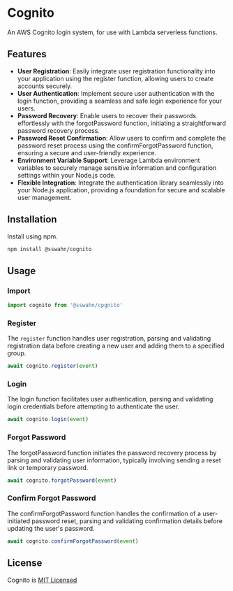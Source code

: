 # Cognito 

An AWS Cognito login system, for use with Lambda serverless functions.  

## Features
- **User Registration**: Easily integrate user registration functionality into your application using the register function, allowing users to create accounts securely.
- **User Authentication**: Implement secure user authentication with the login function, providing a seamless and safe login experience for your users.
- **Password Recovery**: Enable users to recover their passwords effortlessly with the forgotPassword function, initiating a straightforward password recovery process.
- **Password Reset Confirmation**: Allow users to confirm and complete the password reset process using the confirmForgotPassword function, ensuring a secure and user-friendly experience.
- **Environment Variable Support**: Leverage Lambda environment variables to securely manage sensitive information and configuration settings within your Node.js code.
- **Flexible Integration**: Integrate the authentication library seamlessly into your Node.js application, providing a foundation for secure and scalable user management.


## Installation  
Install using npm.  
```bash
npm install @sswahn/cognito
```

## Usage  
### Import
```javascript
import cognito from '@sswahn/cpgnito'
```

### Register
The `register` function handles user registration, parsing and validating registration data before creating a new user and adding them to a specified group.
```javascript
await cognito.register(event)
```  

### Login
The login function facilitates user authentication, parsing and validating login credentials before attempting to authenticate the user.  
```javascript
await cognito.login(event)
```  

### Forgot Password
The forgotPassword function initiates the password recovery process by parsing and validating user information, typically involving sending a reset link or temporary password.  
```javascript
await cognito.forgotPassword(event)
```

### Confirm Forgot Password
The confirmForgotPassword function handles the confirmation of a user-initiated password reset, parsing and validating confirmation details before updating the user's password.  
```javascript
await cognito.confirmForgotPassword(event)
```

## License
Cognito is [MIT Licensed](https://github.com/sswahn/cognito/blob/main/LICENSE)
